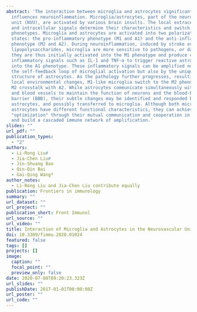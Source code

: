 ```yaml
---
abstract: 'The interaction between microglia and astrocytes significantly
  influences neuroinflammation. Microglia/astrocytes, part of the neurovascular
  unit (NVU), are activated by various brain insults. The local extracellular
  and intracellular signals determine their characteristics and switch of
  phenotypes. Microglia and astrocytes are activated into two polarization
  states: the pro-inflammatory phenotype (M1 and A1) and the anti-inflammatory
  phenotype (M2 and A2). During neuroinflammation, induced by stroke or
  lipopolysaccharides, microglia are more sensitive to pathogens, or damage;
  they are thus initially activated into the M1 phenotype and produce common
  inflammatory signals such as IL-1 and TNF-α to trigger reactive astrocytes
  into the A1 phenotype. These inflammatory signals can be amplified not only by
  the self-feedback loop of microglial activation but also by the unique anatomy
  structure of astrocytes. As the pathology further progresses, resulting in
  local environmental changes, M1-like microglia switch to the M2 phenotype, and
  M2 crosstalk with A2. While astrocytes communicate simultaneously with neurons
  and blood vessels to maintain the function of neurons and the blood-brain
  barrier (BBB), their subtle changes may be identified and responded by
  astrocytes, and possibly transferred to microglia. Although both microglia and
  astrocytes have different functional characteristics, they can achieve immune
  "optimization" through their mutual communication and cooperation in the NVU
  and build a cascaded immune network of amplification.'
slides: ""
url_pdf: ""
publication_types:
  - "2"
authors:
  - Li-Rong Liu#
  - Jia-Chen Liu#
  - Jin-Shuang Bao
  - Qin-Qin Bai
  - Gai-Qing Wang*
author_notes:
  - Li-Rong Liu and Jia-Chen Liu contribute equally
publication: Frontiers in immunology
summary: ""
url_dataset: ""
url_project: ""
publication_short: Front Immunol
url_source: ""
url_video: ""
title: Interaction of Microglia and Astrocytes in the Neurovascular Unit
doi: 10.3389/fimmu.2020.01024
featured: false
tags: []
projects: []
image:
  caption: ""
  focal_point: ""
  preview_only: false
date: 2020-07-08T09:20:23.323Z
url_slides: ""
publishDate: 2017-01-01T00:00:00Z
url_poster: ""
url_code: ""
---
```

